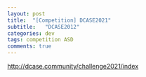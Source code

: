 ```yaml
---
layout: post
title:  "[Competition] DCASE2021"
subtitle:   "DCASE2012"
categories: dev
tags: competition ASD
comments: true
---
```


http://dcase.community/challenge2021/index
